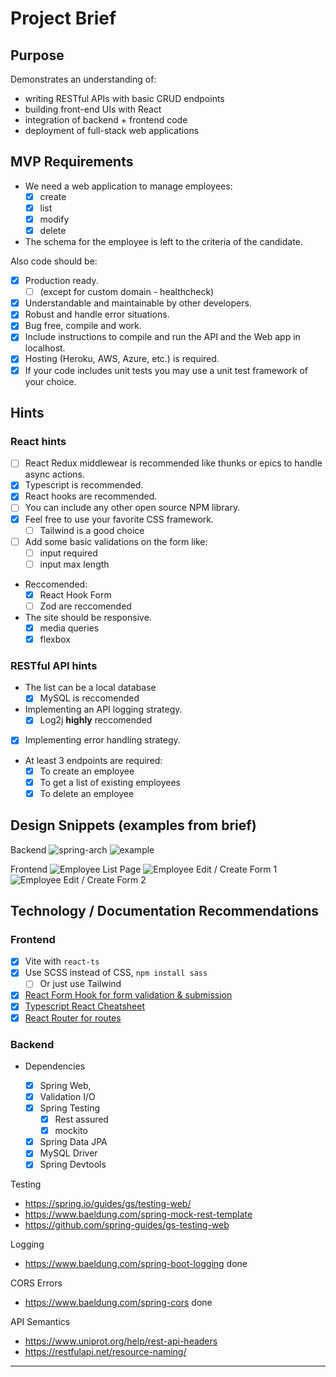 # Project Brief

## Purpose

Demonstrates an understanding of:

- writing RESTful APIs with basic CRUD endpoints
- building front-end UIs with React
- integration of backend + frontend code
- deployment of full-stack web applications

## MVP Requirements

<!-- [Project Brief](https://github.com/nology-tech/aus-post-course-guide/tree/main/projects/employee-creator) -->

- We need a web application to manage employees:
  - [x] create
  - [x] list
  - [x] modify
  - [x] delete
- The schema for the employee is left to the criteria of the candidate.

Also code should be:

- [x] Production ready.
  - [ ] (except for custom domain - healthcheck)
- [x] Understandable and maintainable by other developers.
- [x] Robust and handle error situations.
- [x] Bug free, compile and work.
- [x] Include instructions to compile and run the API and the Web app in localhost.
- [x] Hosting (Heroku, AWS, Azure, etc.) is required.
- [x] If your code includes unit tests you may use a unit test framework of your choice.

## Hints

### React hints

- [ ] React Redux middlewear is recommended like thunks or epics to handle async actions.
- [x] Typescript is recommended.
- [x] React hooks are recommended.
- [ ] You can include any other open source NPM library.
- [x] Feel free to use your favorite CSS framework.
  - [ ] Tailwind is a good choice
- [ ] Add some basic validations on the form like:
  - [ ] input required
  - [ ] input max length
- Reccomended:
  - [x] React Hook Form
  - [ ] Zod are reccomended
- The site should be responsive.
  - [x] media queries
  - [x] flexbox

### RESTful API hints

- The list can be a local database
  - [x] MySQL is reccomended
- Implementing an API logging strategy.
  - [x] Log2j **highly** reccomended
- [x] Implementing error handling strategy.
- At least 3 endpoints are required:
  - [x] To create an employee
  - [x] To get a list of existing employees
  - [x] To delete an employee

## Design Snippets (examples from brief)

Backend
![spring-arch](/assets/diagrams/spring-boot-arch-2.png)
![example](/assets/diagrams/layer-example.png)

Frontend
![Employee List Page](/front-end/design-assets/mockups/employee-list.PNG)
![Employee Edit / Create Form 1](/front-end/design-assets/mockups/form-part-1.PNG)
![Employee Edit / Create Form 2](/front-end/design-assets/mockups/form-part-2.PNG)

## Technology / Documentation Recommendations

### Frontend

- [x] Vite with `react-ts`
- [x] Use SCSS instead of CSS, `npm install sass`
  - [ ] Or just use Tailwind
- [x] [React Form Hook for form validation & submission](https://react-hook-form.com/get-started)
- [x] [Typescript React Cheatsheet](https://react-typescript-cheatsheet.netlify.app/docs/basic/setup)
- [x] [React Router for routes](https://reactrouter.com/en/main/start/tutorial)

### Backend

- Dependencies

  - [x] Spring Web,
  - [x] Validation I/O
  - [x] Spring Testing
    - [x] Rest assured
    - [x] mockito
  - [x] Spring Data JPA
  - [x] MySQL Driver
  - [x] Spring Devtools

Testing

- https://spring.io/guides/gs/testing-web/
- https://www.baeldung.com/spring-mock-rest-template
- https://github.com/spring-guides/gs-testing-web

Logging

- https://www.baeldung.com/spring-boot-logging done

CORS Errors

- https://www.baeldung.com/spring-cors done

API Semantics

- https://www.uniprot.org/help/rest-api-headers
- https://restfulapi.net/resource-naming/

---
